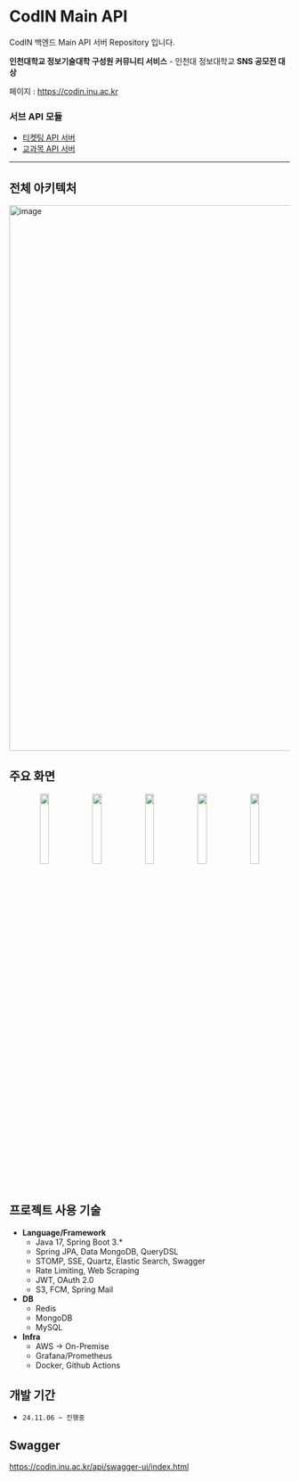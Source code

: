 # CodIN Main API

CodIN 백엔드 Main API 서버 Repository 입니다.

**인천대학교 정보기술대학 구성원 커뮤니티 서비스** - 인천대 정보대학교 **SNS 공모전 대상**

페이지 : https://codin.inu.ac.kr

### 서브 API 모듈

- [티켓팅 API 서버](https://github.com/CodIN-INU/codin-ticketing-api)
- [교과목 API 서버](https://github.com/CodIN-INU/codin-lecture-api)

---
## 전체 아키텍처

<img width="1411" height="979" alt="image" src="https://github.com/user-attachments/assets/21768a5d-cfa0-46d8-9e16-2502520ad70c" />

## 주요 화면

<p align="center">
  <img src="https://github.com/user-attachments/assets/28f628fa-47c6-4824-af7d-6b564d31ef19" width="18%" />
  <img src="https://github.com/user-attachments/assets/61fc41cb-b455-4aac-942d-a5ddcd3066bb" width="18%" />
  <img src="https://github.com/user-attachments/assets/5230be1b-5c5f-4333-b2e9-b08ed6347503" width="18%" />
  <img src="https://github.com/user-attachments/assets/4b2dc977-2745-4e3d-b35e-d93f5f285d38" width="18%" />
  <img src="https://github.com/user-attachments/assets/dc44e692-ada0-4b5b-b69a-79e279544010" width="18%" />
</p>

## 프로젝트 사용 기술

- **Language/Framework**
    - Java 17, Spring Boot 3.*
    - Spring JPA, Data MongoDB, QueryDSL
    - STOMP, SSE, Quartz, Elastic Search, Swagger
    - Rate Limiting, Web Scraping
    - JWT, OAuth 2.0
    - S3, FCM, Spring Mail
- **DB**
    - Redis
    - MongoDB
    - MySQL
- **Infra**
    - AWS -> On-Premise
    - Grafana/Prometheus
    - Docker, Github Actions

## 개발 기간

- `24.11.06 ~ 진행중`

## Swagger

https://codin.inu.ac.kr/api/swagger-ui/index.html
